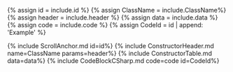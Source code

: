 {% assign id = include.id %}
{% assign ClassName = include.ClassName%}
{% assign header = include.header %}
{% assign data = include.data %}
{% assign code = include.code %}
{% assign CodeId = id | append: 'Example' %}

{% include ScrollAnchor.md id=id%}
{% include ConstructorHeader.md name=ClassName params=header%}
{% include ConstructorTable.md data=data%}
{% include CodeBlockCSharp.md code=code id=CodeId%}